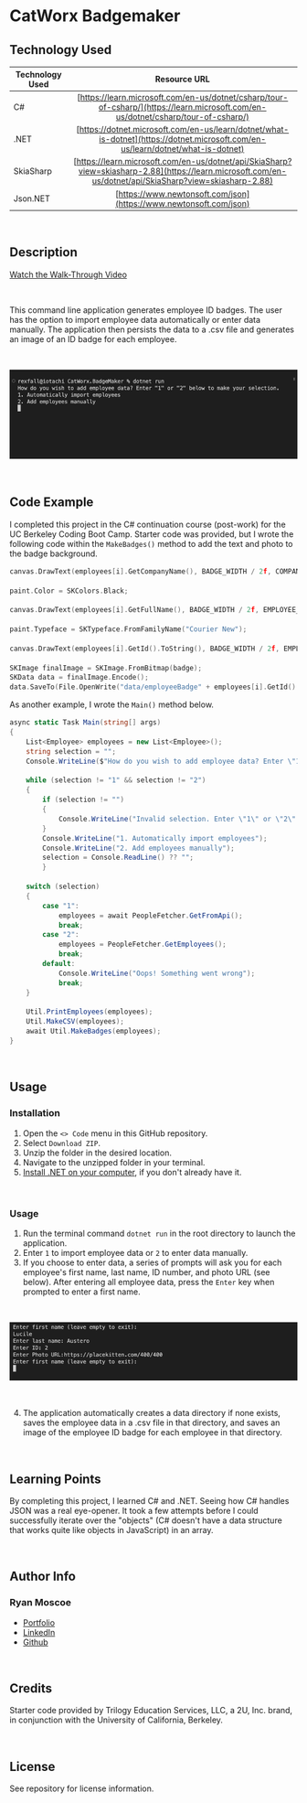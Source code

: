 # CatWorx Badgemaker 

## Technology Used 

| Technology Used |                                                                       Resource URL                                                                       |
| --------------- | :------------------------------------------------------------------------------------------------------------------------------------------------------: |
| C#              |            [https://learn.microsoft.com/en-us/dotnet/csharp/tour-of-csharp/](https://learn.microsoft.com/en-us/dotnet/csharp/tour-of-csharp/)            |
| .NET            |             [https://dotnet.microsoft.com/en-us/learn/dotnet/what-is-dotnet](https://dotnet.microsoft.com/en-us/learn/dotnet/what-is-dotnet)             |
| SkiaSharp       | [https://learn.microsoft.com/en-us/dotnet/api/SkiaSharp?view=skiasharp-2.88](https://learn.microsoft.com/en-us/dotnet/api/SkiaSharp?view=skiasharp-2.88) |
| Json.NET        |                                            [https://www.newtonsoft.com/json](https://www.newtonsoft.com/json)                                            |

<br/>

## Description 

[Watch the Walk-Through Video](https://drive.google.com/file/d/1-nPDNNswVXW17SjJmQRwMJKwN2Mfah2t/view?usp=sharing)

<br/>

This command line application generates employee ID badges. The user has the option to import employee data automatically or enter data manually. The application then persists the data to a .csv file and generates an image of an ID badge for each employee. 

<br/>

![Main menu](./assets/images/menu.png)

<br/>

## Code Example

I completed this project in the C# continuation course (post-work) for the UC Berkeley Coding Boot Camp. Starter code was provided, but I wrote the following code within the ```MakeBadges()``` method to add the text and photo to the badge background. 


```C++
canvas.DrawText(employees[i].GetCompanyName(), BADGE_WIDTH / 2f, COMPANY_NAME_Y, paint);

paint.Color = SKColors.Black;

canvas.DrawText(employees[i].GetFullName(), BADGE_WIDTH / 2f, EMPLOYEE_NAME_Y, paint);

paint.Typeface = SKTypeface.FromFamilyName("Courier New");

canvas.DrawText(employees[i].GetId().ToString(), BADGE_WIDTH / 2f, EMPLOYEE_ID_Y, paint);

SKImage finalImage = SKImage.FromBitmap(badge);
SKData data = finalImage.Encode();
data.SaveTo(File.OpenWrite("data/employeeBadge" + employees[i].GetId().ToString() + ".png"));
```

As another example, I wrote the ```Main()``` method below. 

```c#
async static Task Main(string[] args)
{
    List<Employee> employees = new List<Employee>();
    string selection = "";
    Console.WriteLine($"How do you wish to add employee data? Enter \"1\" or \"2\" below to make your selection.");

    while (selection != "1" && selection != "2")
    {
        if (selection != "")
        {
            Console.WriteLine("Invalid selection. Enter \"1\" or \"2\" below to make your selection.");
        }
        Console.WriteLine("1. Automatically import employees");
        Console.WriteLine("2. Add employees manually");
        selection = Console.ReadLine() ?? "";
        }

    switch (selection)
    {
        case "1":
            employees = await PeopleFetcher.GetFromApi();
            break;
        case "2":
            employees = PeopleFetcher.GetEmployees();
            break;
        default:
            Console.WriteLine("Oops! Something went wrong");
            break;
    }

    Util.PrintEmployees(employees);
    Util.MakeCSV(employees);
    await Util.MakeBadges(employees);
}
```

<br/>

## Usage 
### Installation

1. Open the ```<> Code``` menu in this GitHub repository.
2. Select ```Download ZIP```.
3. Unzip the folder in the desired location.
4. Navigate to the unzipped folder in your terminal.
5. [Install .NET on your computer](https://dotnet.microsoft.com/en-us/download), if you don't already have it.

<br/>

### Usage

1. Run the terminal command ```dotnet run``` in the root directory to launch the application.
2. Enter ```1``` to import employee data or ```2``` to enter data manually.
3. If you choose to enter data, a series of prompts will ask you for each employee's first name, last name, ID number, and photo URL (see below). After entering all employee data, press the ```Enter``` key when prompted to enter a first name.

<br/>

![Text prompts asking for a first name, last name, ID, and photo URL](./assets/images/prompts.png)

<br/>

4. The application automatically creates a data directory if none exists, saves the employee data in a .csv file in that directory, and saves an image of the employee ID badge for each employee in that directory.

<br/>

## Learning Points 

By completing this project, I learned C# and .NET. Seeing how C# handles JSON was a real eye-opener. It took a few attempts before I could successfully iterate over the "objects" (C# doesn't have a data structure that works quite like objects in JavaScript) in an array.

<br/>

## Author Info

### Ryan Moscoe 

* [Portfolio](https://rmoscoe.github.io/my-portfolio/)
* [LinkedIn](https://www.linkedin.com/in/ryan-moscoe-8652973/)
* [Github](https://github.com/rmoscoe)

<br/>

## Credits

Starter code provided by Trilogy Education Services, LLC, a 2U, Inc. brand, in conjunction with the University of California, Berkeley.

<br/>

## License

See repository for license information.